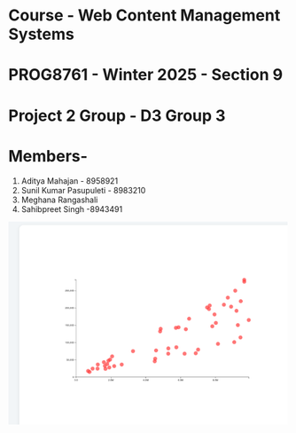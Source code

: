 # Course - Web Content Management Systems
# PROG8761 - Winter 2025 - Section 9

# Project 2 Group - D3  Group 3


#  Members- 
1) Aditya Mahajan - 8958921
2) Sunil Kumar Pasupuleti - 8983210
3) Meghana Rangashali
4) Sahibpreet Singh -8943491


![Scatterplot](scatterplot.png)
